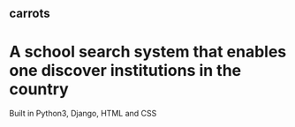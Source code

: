 ## carrots
# A school search system that enables one discover institutions in the country

Built in Python3, Django, HTML and CSS

